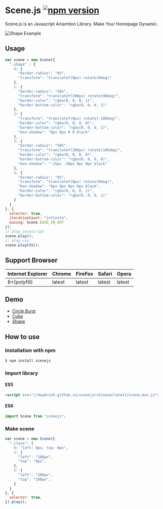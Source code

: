 Scene.js  [![npm version](https://badge.fury.io/js/scenejs.svg)](https://badge.fury.io/js/scenejs)
============


Scene.js is an Javascript Aniamtion Library. Make Your Homepage Dynamic.
<br>

![Shape Example](https://daybrush.github.io/scenejs/example/shape.gif)
## Usage
```js
var scene = new Scene({
  ".shape" : {
    0: {
      "border-radius": "0%",
      "transform": "translateY(0px) rotate(0deg)"
    },
    1: {
      "border-radius": "50%",
      "transform": "translateY(200px) rotate(90deg)",
      "border-color": "rgba(0, 0, 0, 1)",
      "border-bottom-color": "rgba(0, 0, 0, 1)"
    },
    2: {
      "transform": "translateY(0px) rotate(-180deg)",
      "border-color": "rgba(0, 0, 0, 0)",
      "border-bottom-color": "rgba(0, 0, 0, 1)",
      "box-shadow": "0px 0px 0 0 black"
    },
    3: {
      "border-radius": "50%",
      "transform": "translateY(200px) rotate(105deg)",
      "border-color": "rgba(0, 0, 0, 0)",
      "border-bottom-color": "rgba(0, 0, 0, 0)",
      "box-shadow": "-15px -20px 0px 0px black"
    },
    4: {
      "border-radius": "0%",
      "transform": "translateY(0px) rotate(0deg)",
      "box-shadow": "0px 0px 0px 0px black",
      "border-color": "rgba(0, 0, 0, 1)",
      "border-bottom-color": "rgba(0, 0, 0, 1)"
    }
  }
}, {
  selector: true,
  iterationCount: "infinite",
  easing: Scene.EASE_IN_OUT
});
// play javascript
scene.play();
// play css
scene.playCSS();
```

## Support Browser

|Internet Explorer|Chrome|FireFox|Safari|Opera|
|---|---|---|---|---|
|8+(polyfill)|latest|latest|latest|latest|

## Demo
* [Circle Burst](https://daybrush.github.io/scenejs/example/circleburst.html)
* [Cube](https://daybrush.github.io/scenejs/example/cube.html)
* [Shape](https://daybrush.github.io/scenejs/example/shape.html)

## How to use
### Installation with npm

```bash
$ npm install scenejs
```

### Import library
#### ES5
```HTML
<script src="//daybrush.github.io/scenejs/release/latest/scene.min.js"></script>
```
#### ES6
```js
import Scene from "scenejs";
```

### Make scene

```javascript
var scene = new Scene({
  ".class": {
    0: "left: 0px; top: 0px",
    1: {
      "left": "100px",
      "top": "0px",
    },
    2: {
      "left": "200px",
      "top": "100px",
    }
  }
}, {
  selector: true,
}).play();

```

